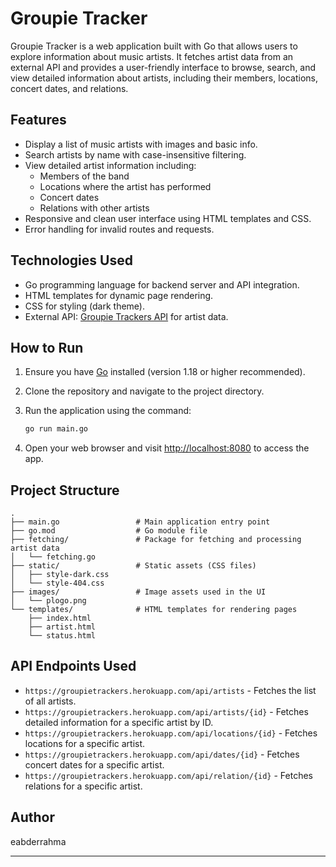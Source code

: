 # Groupie Tracker

Groupie Tracker is a web application built with Go that allows users to explore information about music artists. It fetches artist data from an external API and provides a user-friendly interface to browse, search, and view detailed information about artists, including their members, locations, concert dates, and relations.

## Features

- Display a list of music artists with images and basic info.
- Search artists by name with case-insensitive filtering.
- View detailed artist information including:
  - Members of the band
  - Locations where the artist has performed
  - Concert dates
  - Relations with other artists
- Responsive and clean user interface using HTML templates and CSS.
- Error handling for invalid routes and requests.

## Technologies Used

- Go programming language for backend server and API integration.
- HTML templates for dynamic page rendering.
- CSS for styling (dark theme).
- External API: [Groupie Trackers API](https://groupietrackers.herokuapp.com/api/artists) for artist data.

## How to Run

1. Ensure you have [Go](https://golang.org/dl/) installed (version 1.18 or higher recommended).
2. Clone the repository and navigate to the project directory.
3. Run the application using the command:

   ```bash
   go run main.go
   ```

4. Open your web browser and visit [http://localhost:8080](http://localhost:8080) to access the app.

## Project Structure

```
.
├── main.go                 # Main application entry point
├── go.mod                  # Go module file
├── fetching/               # Package for fetching and processing artist data
│   └── fetching.go
├── static/                 # Static assets (CSS files)
│   ├── style-dark.css
│   └── style-404.css
├── images/                 # Image assets used in the UI
│   └── plogo.png
└── templates/              # HTML templates for rendering pages
    ├── index.html
    ├── artist.html
    └── status.html
```

## API Endpoints Used

- `https://groupietrackers.herokuapp.com/api/artists` - Fetches the list of all artists.
- `https://groupietrackers.herokuapp.com/api/artists/{id}` - Fetches detailed information for a specific artist by ID.
- `https://groupietrackers.herokuapp.com/api/locations/{id}` - Fetches locations for a specific artist.
- `https://groupietrackers.herokuapp.com/api/dates/{id}` - Fetches concert dates for a specific artist.
- `https://groupietrackers.herokuapp.com/api/relation/{id}` - Fetches relations for a specific artist.

## Author

eabderrahma

---
